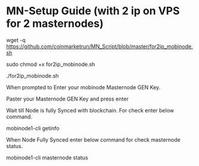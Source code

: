 # MN-Setup Guide (with 2 ip on VPS for 2 masternodes)

wget -q https://github.com/coinmarketrun/MN_Script/blob/master/for2ip_mobinode.sh

sudo chmod +x for2ip_mobinode.sh

./for2ip_mobinode.sh

When prompted to Enter your mobinode Masternode GEN Key.

Paster your Masternode GEN Key and press enter

Wait till Node is fully Synced with blockchain.
For check enter below command.

mobinode1-cli getinfo

When Node Fully Synced enter below command for check masternode status.

mobinode1-cli masternode status
